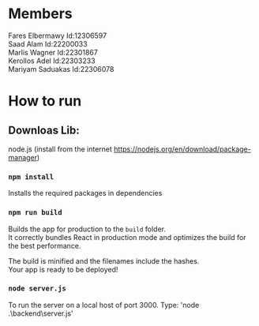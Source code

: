 # Members

Fares Elbermawy    Id:12306597\
Saad Alam          Id:22200033\
Marlis Wagner      Id:22301867\
Kerollos Adel          Id:22303233\
Mariyam	Saduakas   Id:22306078

# How to run

## Downloas Lib:

node.js (install from the internet https://nodejs.org/en/download/package-manager)

### `npm install`
Installs the required packages in dependencies

### `npm run build`

Builds the app for production to the `build` folder.\
It correctly bundles React in production mode and optimizes the build for the best performance.

The build is minified and the filenames include the hashes.\
Your app is ready to be deployed!

### `node server.js`

To run the server on a local host of port 3000. Type: 'node .\backend\server.js'
